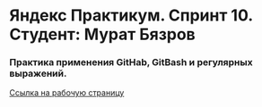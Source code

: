 # Яндекс Практикум. Спринт 10. Студент: Мурат Бязров

### Практика применения GitHab, GitBash и регулярных выражений. 
[Ссылка на рабочую страницу](https://muratbyazrov.github.io/Sprint10/)
 
